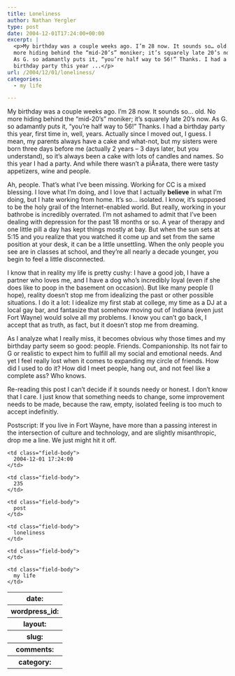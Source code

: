 ```yaml
---
title: Loneliness
author: Nathan Yergler
type: post
date: 2004-12-01T17:24:00+00:00
excerpt: |
  <p>My birthday was a couple weeks ago. I’m 28 now. It sounds so… old. No
  more hiding behind the “mid-20’s” moniker; it’s squarely late 20’s now.
  As G. so adamantly puts it, “you’re half way to 56!” Thanks. I had a
  birthday party this year ...</p>
url: /2004/12/01/loneliness/
categories:
  - my life

---
```

My birthday was a couple weeks ago. I’m 28 now. It sounds so… old. No more hiding behind the “mid-20’s” moniker; it’s squarely late 20’s now. As G. so adamantly puts it, “you’re half way to 56!” Thanks. I had a birthday party this year, first time in, well, years. Actually since I moved out, I guess. I mean, my parents always have a cake and what-not, but my sisters were born three days before me (actually 2 years – 3 days later, but you understand), so it’s always been a cake with lots of candles and names. So this year I had a party. And while there wasn’t a piÃ±ata, there were tasty appetizers, wine and people.

Ah, people. That’s what I’ve been missing. Working for <span class="caps">CC</span> is a mixed blessing. I love what I’m doing, and I love that I actually **believe** in what I’m doing, but I hate working from home. It’s so… isolated. I know, it’s supposed to be the holy grail of the Internet-enabled world. But really, working in your bathrobe is incredibly overrated. I’m not ashamed to admit that I’ve been dealing with depression for the past 18 months or so. A year of therapy and one little pill a day has kept things mostly at bay. But when the sun sets at 5:15 and you realize that you watched it come up and set from the same position at your desk, it can be a little unsettling. When the only people you see are in classes at school, and they’re all nearly a decade younger, you begin to feel a little disconnected.

I know that in reality my life is pretty cushy: I have a good job, I have a partner who loves me, and I have a dog who’s incredibly loyal (even if she does like to poop in the basement on occasion). But like many people (I hope), reality doesn’t stop me from idealizing the past or other possible situations. I do it a lot: I idealize my first stab at college, my time as a <span class="caps">DJ</span> at a local gay bar, and fantasize that somehow moving out of Indiana (even just Fort Wayne) would solve all my problems. I know you can’t go back, I accept that as truth, as fact, but it doesn’t stop me from dreaming.

As I analyze what I really miss, it becomes obvious why those times and my birthday party seem so good: people. Friends. Companionship. Its not fair to G or realistic to expect him to fulfill all my social and emotional needs. And yet I feel really lost when it comes to expanding my circle of friends. How did I used to do it? How did I meet people, hang out, and not feel like a complete ass? Who knows.

Re-reading this post I can’t decide if it sounds needy or honest. I don’t know that I care. I just know that something needs to change, some improvement needs to be made, because the raw, empty, isolated feeling is too much to accept indefinitly.

Postscript: If you live in Fort Wayne, have more than a passing interest in the intersection of culture and technology, and are slightly misanthropic, drop me a line. We just might hit it off.

<table class="docutils field-list" frame="void" rules="none">
  <col class="field-name" /> <col class="field-body" /> <tr class="field">
    <th class="field-name">
      date:
    </th>

    <td class="field-body">
      2004-12-01 17:24:00
    </td>
  </tr>

  <tr class="field">
    <th class="field-name">
      wordpress_id:
    </th>

    <td class="field-body">
      235
    </td>
  </tr>

  <tr class="field">
    <th class="field-name">
      layout:
    </th>

    <td class="field-body">
      post
    </td>
  </tr>

  <tr class="field">
    <th class="field-name">
      slug:
    </th>

    <td class="field-body">
      loneliness
    </td>
  </tr>

  <tr class="field">
    <th class="field-name">
      comments:
    </th>

    <td class="field-body">
    </td>
  </tr>

  <tr class="field">
    <th class="field-name">
      category:
    </th>

    <td class="field-body">
      my life
    </td>
  </tr>
</table>